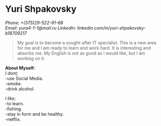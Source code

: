 # Yuri Shpakovsky

_Phone: +(375)29-522-91-68_\
_Email: yura4-1-1@mail.ru_
_LinkedIn: linkedin.com/in/yuri-shpakovsky-b18709217_

> My goal is to become a sought-after IT specialist. This is a new area for me and I am ready to learn and work hard. It is interesting and absorbs me.
> My English is not as good as I would like, but I am working on it.

**About Myself:**\
_I dont;_\
-use Social Media.\
-smoke.\
-drink alcohol.

_I like;_\
-to learn.\
-fishing.\
-stay in form and be healthy.\
-netflix.
